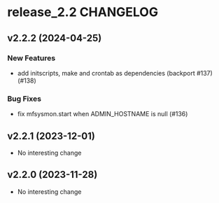 # release_2.2 CHANGELOG

## v2.2.2 (2024-04-25)

### New Features

- add initscripts, make and crontab as dependencies (backport #137) (#138)

### Bug Fixes

- fix mfsysmon.start when ADMIN_HOSTNAME is null (#136)

## v2.2.1 (2023-12-01)

- No interesting change

## v2.2.0 (2023-11-28)

- No interesting change


